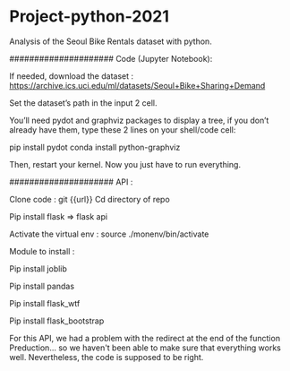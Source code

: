 # Project-python-2021
Analysis of the Seoul Bike Rentals dataset with python.

#####################
Code (Jupyter Notebook):

If needed, download the dataset : https://archive.ics.uci.edu/ml/datasets/Seoul+Bike+Sharing+Demand

Set the dataset’s path in the input 2 cell. 

You’ll need pydot and graphviz packages to display a tree, if you don’t already have them, type these 2 lines on your shell/code cell:

pip install pydot
conda install python-graphviz

Then, restart your kernel.
Now you just have to run everything.

#####################
API :

Clone code : git {{url}} 
Cd directory of repo 

Pip install flask => flask api

Activate the virtual env : source ./monenv/bin/activate

Module to install : 

Pip install joblib

Pip install pandas

Pip install flask_wtf

Pip install flask_bootstrap

For this API, we had a problem with the redirect at the end of the function Preduction... so we haven't been able to make sure that everything works well.
Nevertheless, the code is supposed to be right.
